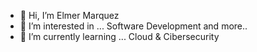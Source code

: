 - 👋 Hi, I’m Elmer Marquez
- 👀 I’m interested in ... Software Development and more..
- 🌱 I’m currently learning ... Cloud & Cibersecurity


<!---
elmer-marquez/elmer-marquez is a ✨ special ✨ repository because its `README.md` (this file) appears on your GitHub profile.
You can click the Preview link to take a look at your changes.
--->
